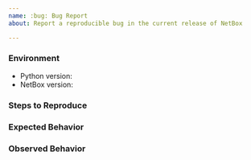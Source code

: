 ```yaml
---
name: :bug: Bug Report
about: Report a reproducible bug in the current release of NetBox

---
```


<!--
    NOTE: This form is only for reproducible bugs. If you need assistance with
    NetBox installation, or if you have a general question, DO NOT open an
    issue. Instead, post to our mailing list:

        https://groups.google.com/forum/#!forum/netbox-discuss

    Please describe the environment in which you are running NetBox. Be sure
    that you are running an unmodified instance of the latest stable release
    before submitting a bug report.
-->
### Environment
* Python version:  <!-- Example: 3.5.4 -->
* NetBox version:  <!-- Example: 2.3.6 -->

<!--
    Describe in detail the steps that someone else can take to reproduce this
    bug using the current stable release of NetBox (or the current beta release
    where applicable).
-->
### Steps to Reproduce


<!-- What did you expect to happen? -->
### Expected Behavior


<!-- What happened instead? -->
### Observed Behavior

